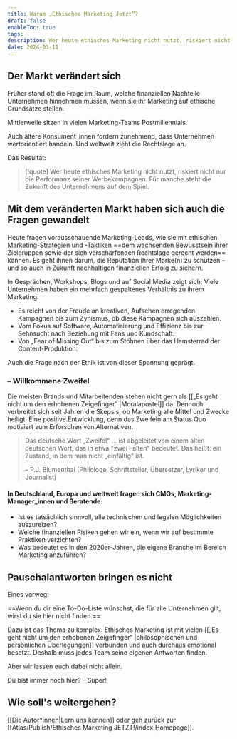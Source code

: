 ```yaml
---
title: Warum „Ethisches Marketing Jetzt“?
draft: false
enableToc: true
tags: 
description: Wer heute ethisches Marketing nicht nutzt, riskiert nicht nur die Performanz seiner Werbekampagnen. Für manche steht die Zukunft des Unternehmens auf dem Spiel.
date: 2024-03-11
---
```


## Der Markt verändert sich

Früher stand oft die Frage im Raum, welche finanziellen Nachteile Unternehmen hinnehmen müssen, wenn sie ihr Marketing auf ethische Grundsätze stellen.

Mittlerweile sitzen in vielen Marketing-Teams Postmillennials.

Auch ältere Konsument_innen fordern zunehmend, dass Unternehmen wertorientiert handeln. Und weltweit zieht die Rechtslage an.

Das Resultat:

> [!quote] Wer heute ethisches Marketing nicht nutzt, riskiert nicht nur die Performanz seiner Werbekampagnen. Für manche steht die Zukunft des Unternehmens auf dem Spiel.

## Mit dem veränderten Markt haben sich auch die Fragen gewandelt

Heute fragen vorausschauende Marketing-Leads, wie sie mit ethischen Marketing-Strategien und -Taktiken ==dem wachsenden Bewusstsein ihrer Zielgruppen sowie der sich verschärfenden Rechtslage gerecht werden== können. Es geht ihnen darum, die Reputation ihrer Marke(n) zu schützen – und so auch in Zukunft nachhaltigen finanziellen Erfolg zu sichern.

In Gesprächen, Workshops, Blogs und auf Social Media zeigt sich: Viele Unternehmen haben ein mehrfach gespaltenes Verhältnis zu ihrem Marketing. 
- Es reicht von der Freude an kreativen, Aufsehen erregenden Kampagnen bis zum Zynismus, ob diese Kampagnen sich auszahlen. 
- Vom Fokus auf Software, Automatisierung und Effizienz bis zur Sehnsucht nach Beziehung mit Fans und Kundschaft. 
- Von „Fear of Missing Out“ bis zum Stöhnen über das Hamsterrad der Content-Produktion.

Auch die Frage nach der Ethik ist von dieser Spannung geprägt.

### – Willkommene Zweifel

Die meisten Brands und Mitarbeitenden stehen nicht gern als [[„Es geht nicht um den erhobenen Zeigefinger“ |Moralapostel]] da. Dennoch verbreitet sich seit Jahren die Skepsis, ob Marketing alle Mittel und Zwecke heiligt. Eine positive Entwicklung, denn das Zweifeln am Status Quo motiviert zum Erforschen von Alternativen.

> Das deutsche Wort „Zweifel“ ... ist abgeleitet von einem alten deutschen Wort, das in etwa "zwei Falten" bedeutet. Das heißt: ein Zustand, in dem man nicht „einfältig“ ist. 
> 
> – P.J. Blumenthal (Philologe, Schriftsteller, Übersetzer, Lyriker und Journalist)

#### In Deutschland, Europa und weltweit fragen sich CMOs, Marketing-Manager_innen und Beratende:

- Ist es tatsächlich sinnvoll, alle technischen und legalen Möglichkeiten auszureizen?
- Welche finanziellen Risiken gehen wir ein, wenn wir auf bestimmte Praktiken verzichten?
- Was bedeutet es in den 2020er-Jahren, die eigene Branche im Bereich Marketing anzuführen?

## Pauschalantworten bringen es nicht

Eines vorweg: 

==Wenn du dir eine To-Do-Liste wünschst, die für alle Unternehmen gilt, wirst du sie hier nicht finden.==

Dazu ist das Thema zu komplex. Ethisches Marketing ist mit vielen [[„Es geht nicht um den erhobenen Zeigefinger“ |philosophischen und persönlichen Überlegungen]] verbunden und auch durchaus emotional besetzt. Deshalb muss jedes Team seine eigenen Antworten finden.

Aber wir lassen euch dabei nicht allein. 

Du bist immer noch hier? – Super! 

## Wie soll's weitergehen?
[[Die Autor*innen|Lern uns kennen]] oder geh zurück zur [[Atlas/Publish/Ethisches Marketing JETZT!/index|Homepage]].